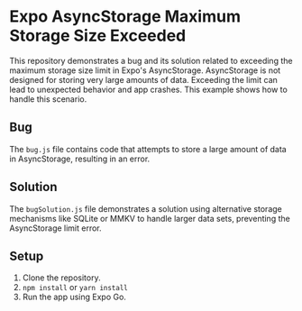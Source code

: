 # Expo AsyncStorage Maximum Storage Size Exceeded

This repository demonstrates a bug and its solution related to exceeding the maximum storage size limit in Expo's AsyncStorage. AsyncStorage is not designed for storing very large amounts of data.  Exceeding the limit can lead to unexpected behavior and app crashes. This example shows how to handle this scenario.

## Bug

The `bug.js` file contains code that attempts to store a large amount of data in AsyncStorage, resulting in an error.

## Solution

The `bugSolution.js` file demonstrates a solution using alternative storage mechanisms like SQLite or MMKV to handle larger data sets, preventing the AsyncStorage limit error.

## Setup

1. Clone the repository.
2. `npm install` or `yarn install`
3. Run the app using Expo Go.
